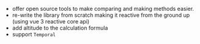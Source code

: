 - offer open source tools to make comparing and making methods easier.
- re-write the library from scratch making it reactive from the ground up (using vue 3 reactive core api)
- add altitude to the calculation formula
- support `Temporal`
